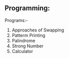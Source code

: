 ## Programming:
Programs:-
1. Approaches of Swapping
2. Patterm Printing
3. Palindrome
4. Strong Number
5. Calculator
